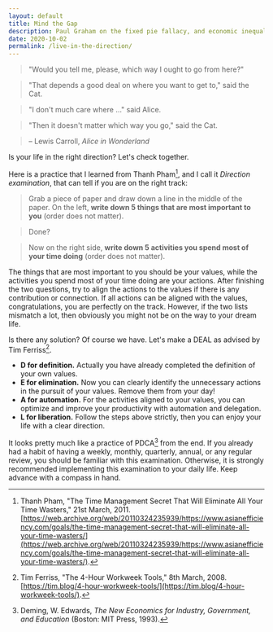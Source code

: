 ```yaml
---
layout: default
title: Mind the Gap
description: Paul Graham on the fixed pie fallacy, and economic inequality as the result of innovation and development.
date: 2020-10-02
permalink: /live-in-the-direction/
---
```


> "Would you tell me, please, which way I ought to go from here?"

> "That depends a good deal on where you want to get to," said the Cat.

> "I don't much care where ..." said Alice.

> "Then it doesn't matter which way you go," said the Cat.

> – Lewis Carroll, *Alice in Wonderland*

Is your life in the right direction? Let's check together.

Here is a practice that I learned from Thanh Pham[^1], and I call it *Direction examination*, that can tell if you are on the right track:

> Grab a piece of paper and draw down a line in the middle of the paper. On the left, **write down 5 things that are most important to you** (order does not matter).

> Done?

> Now on the right side, **write down 5 activities you spend most of your time doing** (order does not matter).

The things that are most important to you should be your values, while the activities you spend most of your time doing are your actions. After finishing the two questions, try to align the actions to the values if there is any contribution or connection. If all actions can be aligned with the values, congratulations, you are perfectly on the track. However, if the two lists mismatch a lot, then obviously you might not be on the way to your dream life.

Is there any solution? Of course we have. Let's make a DEAL as advised by Tim Ferriss[^2].
- **D for definition.** Actually you have already completed the definition of your own values.
- **E for elimination.** Now you can clearly identify the unnecessary actions in the pursuit of your values. Remove them from your day!
- **A for automation.** For the activities aligned to your values, you can optimize and improve your productivity with automation and delegation.
- **L for liberation.** Follow the steps above strictly, then you can enjoy your life with a clear direction.

It looks pretty much like a practice of PDCA[^3] from the end. If you already had a habit of having a weekly, monthly, quarterly, annual, or any regular review, you should be familiar with this examination. Otherwise, it is strongly recommended implementing this examination to your daily life. Keep advance with a compass in hand.

[^1]: Thanh Pham, "The Time Management Secret That Will Eliminate All Your Time Wasters," 21st March, 2011. [https://web.archive.org/web/20110324235939/https://www.asianefficiency.com/goals/the-time-management-secret-that-will-eliminate-all-your-time-wasters/](https://web.archive.org/web/20110324235939/https://www.asianefficiency.com/goals/the-time-management-secret-that-will-eliminate-all-your-time-wasters/).

[^2]: Tim Ferriss, "The 4-Hour Workweek Tools," 8th March, 2008. [https://tim.blog/4-hour-workweek-tools/](https://tim.blog/4-hour-workweek-tools/).

[^3]: Deming, W. Edwards, *The New Economics for Industry, Government, and Education* (Boston: MIT Press, 1993).
